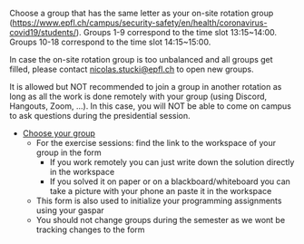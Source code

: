 Choose a group that has the same letter as your on-site rotation group (https://www.epfl.ch/campus/security-safety/en/health/coronavirus-covid19/students/).
Groups 1-9 correspond to the time slot 13:15~14:00.
Groups 10-18 correspond to the time slot 14:15~15:00.

In case the on-site rotation group is too unbalanced and all groups get filled, please contact nicolas.stucki@epfl.ch to open new groups.

It is allowed but NOT recommended to join a group in another rotation as long as all the work is done remotely with your group (using Discord, Hangouts, Zoom, ...). In this case, you will NOT be able to come on campus to ask questions during the presidential session.

* [Choose your group](https://docs.google.com/spreadsheets/d/1xMy83u1bl1yd4zuYt9jFp7pEYGurTSlfK8onmfOnVyA/edit#gid=0)
  * For the exercise sessions: find the link to the workspace of your group in the form
    * If you work remotely you can just write down the solution directly in the workspace
    * If you solved it on paper or on a blackboard/whiteboard you can take a picture with your phone an paste it in the workspace
  * This form is also used to initialize your programming assignments using your gaspar
  * You should not change groups during the semester as we wont be tracking changes to the form
